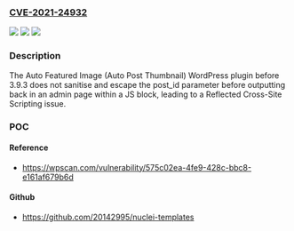 ### [CVE-2021-24932](https://cve.mitre.org/cgi-bin/cvename.cgi?name=CVE-2021-24932)
![](https://img.shields.io/static/v1?label=Product&message=Auto%20Featured%20Image%20(Auto%20Post%20Thumbnail)&color=blue)
![](https://img.shields.io/static/v1?label=Version&message=3.9.3%3C%203.9.3%20&color=brighgreen)
![](https://img.shields.io/static/v1?label=Vulnerability&message=CWE-79%20Cross-site%20Scripting%20(XSS)&color=brighgreen)

### Description

The Auto Featured Image (Auto Post Thumbnail) WordPress plugin before 3.9.3 does not sanitise and escape the post_id parameter before outputting back in an admin page within a JS block, leading to a Reflected Cross-Site Scripting issue.

### POC

#### Reference
- https://wpscan.com/vulnerability/575c02ea-4fe9-428c-bbc8-e161af679b6d

#### Github
- https://github.com/20142995/nuclei-templates

